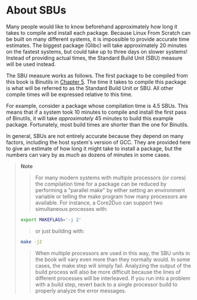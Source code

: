 # About SBUs

Many people would like to know beforehand approximately how long it takes to compile and install each package. Because Linux From Scratch can be built on many different systems, it is impossible to provide accurate time estimates. The biggest package (Glibc) will take approximately 20 minutes on the fastest systems, but could take up to three days on slower systems! Instead of providing actual times, the Standard Build Unit (SBU) measure will be used instead.

The SBU measure works as follows. The first package to be compiled from this book is Binutils in [Chapter 5](../05-Constructing-a-Temporary-System/index.md). The time it takes to compile this package is what will be referred to as the Standard Build Unit or SBU. All other compile times will be expressed relative to this time.

For example, consider a package whose compilation time is 4.5 SBUs. This means that if a system took 10 minutes to compile and install the first pass of Binutils, it will take _approximately_ 45 minutes to build this example package. Fortunately, most build times are shorter than the one for Binutils.

In general, SBUs are not entirely accurate because they depend on many factors, including the host system's version of GCC. They are provided here to give an estimate of how long it might take to install a package, but the numbers can vary by as much as dozens of minutes in some cases.

> **Note**
>
> > For many modern systems with multiple processors (or cores) the compilation time for a package can be reduced by performing a "parallel make" by either setting an environment variable or telling the make program how many processors are available. For instance, a Core2Duo can support two simultaneous processes with:
>
> ```sh
> export MAKEFLAGS='-j 2'
> ```
>
> > or just building with:
>
> ```sh
> make -j2
> ```
>
> > When multiple processors are used in this way, the SBU units in the book will vary even more than they normally would. In some cases, the make step will simply fail. Analyzing the output of the build process will also be more difficult because the lines of different processes will be interleaved. If you run into a problem with a build step, revert back to a single processor build to properly analyze the error messages.
